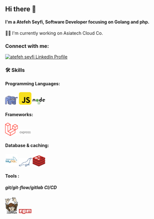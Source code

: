 ## Hi there 👋
#### I'm a Atefeh Seyfi, Software Developer focusing on Golang and php.
👩‍💻 I'm currently working on Asiatech Cloud Co.

### Connect with me:
  <a href="https://www.linkedin.com/in/atefeh-seyfi" target="blank"><img src="https://img.shields.io/badge/LinkedIn-0077B5?style=for-the-badge&logo=linkedin&logoColor=white" alt="atefeh seyfi LinkedIn Profile" ></a>
</p>

### 🛠 Skills
<h4 align="left">Programming Languages:</h4>  
<p align="left"> 
  <img src="https://raw.githubusercontent.com/pkkulhari/pkkulhari/master/icons/php.svg" width="40"/>
  <img src="https://raw.githubusercontent.com/pkkulhari/pkkulhari/master/icons/js.svg" width="40"/>
  <img src="https://raw.githubusercontent.com/pkkulhari/pkkulhari/master/icons/nodejs.svg" width="40"/>
</p>

<h4 align="left">Frameworks:</h4>  
<p align="left"> 
    <img src="https://raw.githubusercontent.com/atefeh-syf/atefeh-syf/main/icons/laravel.svg" width="40"/>
    <img src="https://raw.githubusercontent.com/atefeh-syf/atefeh-syf/main/icons/expressjs.svg" width="40"/> 
</p>

<h4 align="left">Database & caching:</h4>  
<p align="left"> 
  <img src="https://raw.githubusercontent.com/atefeh-syf/atefeh-syf/main/icons/mysql.svg" width="40"/>
  <img src="https://raw.githubusercontent.com/atefeh-syf/atefeh-syf/main/icons/mariadb.svg" width="40"/>
  <img src="https://raw.githubusercontent.com/atefeh-syf/atefeh-syf/main/icons/redis.svg" width="40"/> 
</p>

<h4 align="left">Tools :</h4>  
<h5 align="left">git/git-flow/gitlab CI/CD</h5> 
<p align="left"> 
  <img src="https://raw.githubusercontent.com/atefeh-syf/atefeh-syf/main/icons/composer.svg" width="40"/>
  <img src="https://raw.githubusercontent.com/atefeh-syf/atefeh-syf/main/icons/npm.svg" width="40"/>
</p>


